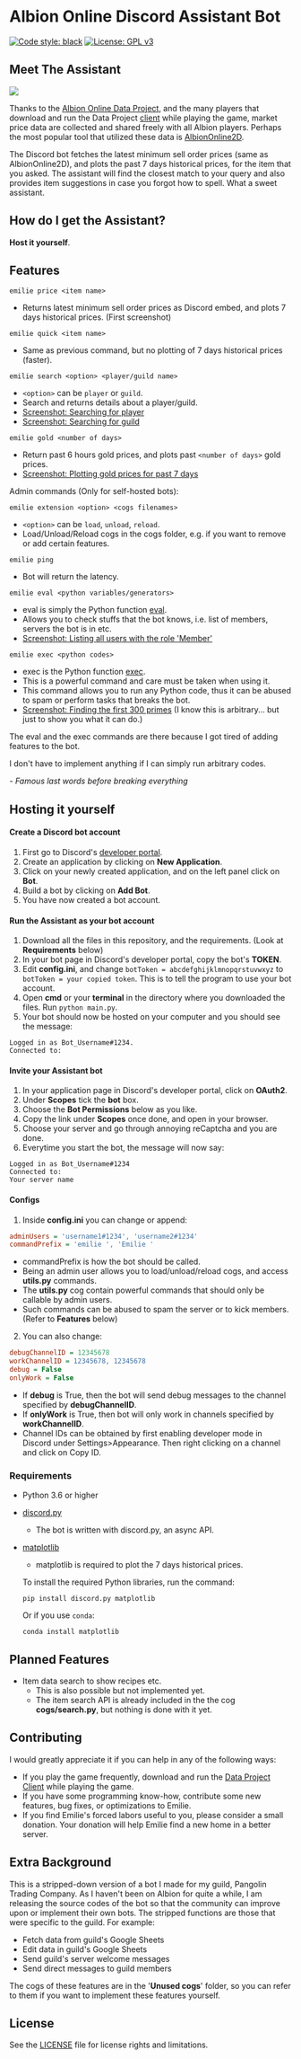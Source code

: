 # Albion Online Discord Assistant Bot

[![Code style: black](https://img.shields.io/badge/code%20style-black-000000.svg)](https://github.com/psf/black)
[![License: GPL v3](https://img.shields.io/badge/License-GPLv3-blue.svg)](https://www.gnu.org/licenses/gpl-3.0)


## Meet The Assistant

![](Images/eg_price.png)

Thanks to the [Albion Online Data Project](https://www.albion-online-data.com/), and the many players that download and run the Data Project [client](https://github.com/BroderickHyman/albiondata-client/releases) while playing the game, market price data are collected and shared freely with all Albion players. Perhaps the most popular tool that utilized these data is [AlbionOnline2D](https://www.albiononline2d.com/en/item).

The Discord bot fetches the latest minimum sell order prices (same as AlbionOnline2D), and plots the past 7 days historical prices, for the item that you asked. The assistant will find the closest match to your query and also provides item suggestions in case you forgot how to spell. What a sweet assistant.

## How do I get the Assistant?

**Host it yourself**.

## Features

```
emilie price <item name>
```
+ Returns latest minimum sell order prices as Discord embed, and plots 7 days historical prices. (First screenshot)
```
emilie quick <item name>
```
+ Same as previous command, but no plotting of 7 days historical prices (faster).
```
emilie search <option> <player/guild name>
```
+ `<option>` can be `player` or `guild`.
+ Search and returns details about a player/guild.
+ [Screenshot: Searching for player](Images/eg_player.png)
+ [Screenshot: Searching for guild](Images/eg_guild.png)

```
emilie gold <number of days>
```
+ Return past 6 hours gold prices, and plots past `<number of days>` gold prices.
+ [Screenshot: Plotting gold prices for past 7 days](Images/eg_gold.png)

Admin commands (Only for self-hosted bots):
```
emilie extension <option> <cogs filenames>
```
+ `<option>` can be `load`, `unload`, `reload`.
+ Load/Unload/Reload cogs in the cogs folder, e.g. if you want to remove or add certain features.
```
emilie ping
```
+ Bot will return the latency.
```
emilie eval <python variables/generators>
```
+ eval is simply the Python function [eval](https://docs.python.org/3.5/library/functions.html#eval).
+ Allows you to check stuffs that the bot knows, i.e. list of members, servers the bot is in etc.
+ [Screenshot: Listing all users with the role 'Member'](Images/eg_member.png)
```
emilie exec <python codes>
```
+ exec is the Python function [exec](https://docs.python.org/3.5/library/functions.html#exec).
+ This is a powerful command and care must be taken when using it.
+ This command allows you to run any Python code, thus it can be abused to spam or perform tasks that breaks the bot.
+ [Screenshot: Finding the first 300 primes](Images/eg_primes.png) (I know this is arbitrary... but just to show you what it can do.)

The eval and the exec commands are there because I got tired of adding features to the bot.

I don't have to implement anything if I can simply run arbitrary codes.

*- Famous last words before breaking everything*

## Hosting it yourself

#### Create a Discord bot account

1. First go to Discord's [developer portal](https://discordapp.com/developers/applications/).
2. Create an application by clicking on **New Application**.
3. Click on your newly created application, and on the left panel click on **Bot**.
4. Build a bot by clicking on **Add Bot**.
5. You have now created a bot account.

#### Run the Assistant as your bot account

1. Download all the files in this repository, and the requirements. (Look at **Requirements** below)
2. In your bot page in Discord's developer portal, copy the bot's **TOKEN**.
3. Edit **config.ini**, and change `botToken = abcdefghijklmnopqrstuvwxyz` to `botToken = your copied token`. This is to tell the program to use your bot account.
4. Open **cmd** or your **terminal** in the directory where you downloaded the files. Run `python main.py`.
5. Your bot should now be hosted on your computer and you should see the message:
```
Logged in as Bot_Username#1234.
Connected to:
```

#### Invite your Assistant bot

1. In your application page in Discord's developer portal, click on **OAuth2**.
2. Under **Scopes** tick the **bot** box.
3. Choose the **Bot Permissions** below as you like.
4. Copy the link under **Scopes** once done, and open in your browser.
5. Choose your server and go through annoying reCaptcha and you are done.
6. Everytime you start the bot, the message will now say:
```
Logged in as Bot_Username#1234
Connected to:
Your server name
```

#### Configs

1. Inside **config.ini** you can change or append:
```ini
adminUsers = 'username1#1234', 'username2#1234'
commandPrefix = 'emilie ', 'Emilie '
```
  + commandPrefix is how the bot should be called.
  + Being an admin user allows you to load/unload/reload cogs, and access **utils.py** commands.
  + The **utils.py** cog contain powerful commands that should only be callable by admin users.
  + Such commands can be abused to spam the server or to kick members. (Refer to **Features** below)

2. You can also change:
```ini
debugChannelID = 12345678
workChannelID = 12345678, 12345678
debug = False
onlyWork = False
```
  + If **debug** is True, then the bot will send debug messages to the channel specified by **debugChannelID**.
  + If **onlyWork** is True, then bot will only work in channels specified by **workChannelID**.
  + Channel IDs can be obtained by first enabling developer mode in Discord under Settings>Appearance. Then right clicking on a channel and click on Copy ID.

### Requirements

+ Python 3.6 or higher
+ [discord.py](https://github.com/Rapptz/discord.py)
  + The bot is written with discord.py, an async API.
+ [matplotlib](https://matplotlib.org/)
  + matplotlib is required to plot the 7 days historical prices.

  To install the required Python libraries, run the command:
  ```
  pip install discord.py matplotlib
  ```
  Or if you use `conda`:
  ```
  conda install matplotlib
  ```

## Planned Features

+ Item data search to show recipes etc.
  + This is also possible but not implemented yet.
  + The item search API is already included in the the cog **cogs/search.py**, but nothing is done with it yet.

## Contributing

I would greatly appreciate it if you can help in any of the following ways:

+ If you play the game frequently, download and run the [Data Project Client](https://www.albion-online-data.com/) while playing the game.
+ If you have some programming know-how, contribute some new features, bug fixes, or optimizations to Emilie.
+ If you find Emilie's forced labors useful to you, please consider a small donation. Your donation will help Emilie find a new home in a better server.

## Extra Background

This is a stripped-down version of a bot I made for my guild, Pangolin Trading Company. As I haven't been on Albion for quite a while, I am releasing the source codes of the bot so that the community can improve upon or implement their own bots. The stripped functions are those that were specific to the guild. For example:

+ Fetch data from guild's Google Sheets
+ Edit data in guild's Google Sheets
+ Send guild's server welcome messages
+ Send direct messages to guild members

The cogs of these features are in the '**Unused cogs**' folder, so you can refer to them if you want to implement these features yourself.

## License
See the [LICENSE](LICENSE) file for license rights and limitations.

